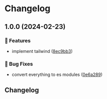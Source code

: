 # Changelog

## 1.0.0 (2024-02-23)


### 🚀 Features

* implement tailwind ([8ec9bb3](https://github.com/agrc/wfrc-bike-map/commit/8ec9bb39ca6b160afe6b3ce35e503c464b4fdecc))


### 🐛 Bug Fixes

* convert everything to es modules ([0e6a289](https://github.com/agrc/wfrc-bike-map/commit/0e6a289f6bffb9dc149008a64039fe2c02799de8))

## Changelog
